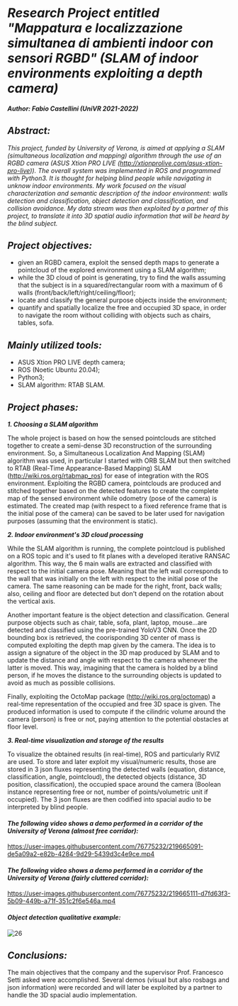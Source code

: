 # _Research Project entitled "Mappatura e localizzazione simultanea di ambienti indoor con sensori RGBD" (SLAM of indoor environments exploiting a depth camera)_
##### Author: Fabio Castellini (UniVR 2021-2022)

## _Abstract:_
_This project, funded by University of Verona, is aimed at applying a SLAM (simultaneous localization and mapping) algorithm through the use of an RGBD camera (ASUS Xtion PRO LIVE (http://xtionprolive.com/asus-xtion-pro-live)). The overall system was implemented in ROS and programmed with Python3. It is thought for helping blind people while navigating in unknow indoor environments. My work focused on the visual characterization and semantic description of the indoor environment: walls detection and classification, object detection and classification, and collision avoidance. My data stream was then exploited by a partner of this project, to translate it into 3D spatial audio information that will be heard by the blind subject._

## _Project objectives:_ 
- given an RGBD camera, exploit the sensed depth maps to generate a pointcloud of the explored environment using a SLAM algorithm;
- while the 3D cloud of point is generating, try to find the walls assuming that the subject is in a squared/rectangular room with a maximum of 6 walls (front/back/left/right/ceiling/floor);
- locate and classify the general purpose objects inside the environment;
- quantify and spatially localize the free and occupied 3D space, in order to navigate the room without colliding with objects such as chairs, tables, sofa.

## _Mainly utilized tools:_ 
- ASUS Xtion PRO LIVE depth camera;
- ROS (Noetic Ubuntu 20.04);
- Python3;
- SLAM algorithm: RTAB SLAM.

## _Project phases:_
 ___1. Choosing a SLAM algorithm___

The whole project is based on how the sensed pointclouds are stitched together to create a semi-dense 3D reconstruction of the surrounding environment. So, a Simultaneous Localization And Mapping (SLAM) algorithm was used, in particular I started with ORB SLAM but then switched to RTAB (Real-Time Appearance-Based Mapping) SLAM (http://wiki.ros.org/rtabmap_ros) for ease of integration with the ROS environment. Exploiting the RGBD camera, pointclouds are produced and stitched together based on the detected features to create the complete map of the sensed environment while odometry (pose of the camera) is estimated. The created map (with respect to a fixed reference frame that is the initial pose of the camera) can be saved to be later used for navigation purposes (assuming that the environment is static). 


 ___2. Indoor environment's 3D cloud processing___

While the SLAM algorithm is running, the complete pointcloud is published on a ROS topic and it's used to fit planes with a developed iterative RANSAC algorithm. This way, the 6 main walls are extracted and classified with respect to the initial camera pose. Meaning that the left wall corresponds to the wall that was initially on the left with respect to the initial pose of the camera. The same reasoning can be made for the right, front, back walls; also, ceiling and floor are detected but don't depend on the rotation about the vertical axis.

Another important feature is the object detection and classification. General purpose objects such as chair, table, sofa, plant, laptop, mouse...are detected and classified using the pre-trained YoloV3 CNN. Once the 2D bounding box is retrieved, the coorisponding 3D center of mass is computed exploiting the depth map given by the camera. The idea is to assign a signature of the object in the 3D map produced by SLAM and to update the distance and angle with respect to the camera whenever the latter is moved. This way, imagining that the camera is holded by a blind person, if he moves the distance to the surrounding objects is updated to avoid as much as possible collisions.

Finally, exploiting the OctoMap package (http://wiki.ros.org/octomap) a real-time representation of the occupied and free 3D space is given. The produced information is used to compute if the cilindric volume around the camera (person) is free or not, paying attention to the potential obstacles at floor level.



 ___3. Real-time visualization and storage of the results___
 
To visualize the obtained results (in real-time), ROS and particularly RVIZ are used. To store and later exploit my visual/numeric results, those are stored in 3 json fluxes representing the detected walls (equation, distance, classification, angle, pointcloud), the detected objects (distance, 3D position, classification), the occupied space around the camera (Boolean instance representing free or not, number of points/volumetric unit if occupied). The 3 json fluxes are then codified into spacial audio to be interpreted by blind people.
 
#### _The following video shows a demo performed in a corridor of the University of Verona (almost free corridor):_

https://user-images.githubusercontent.com/76775232/219665091-de5a09a2-e82b-4284-9d29-5439d3c4e9ce.mp4

#### _The following video shows a demo performed in a corridor of the University of Verona (fairly cluttered corridor):_

https://user-images.githubusercontent.com/76775232/219665111-d7fd63f3-5b09-449b-a71f-351c2f6e546a.mp4


#### _Object detection qualitative example:_
![26](https://user-images.githubusercontent.com/76775232/219668593-0eb3c447-dad2-4269-a4b6-2c39176d683f.png)


## _Conclusions:_

The main objectives that the company and the supervisor Prof. Francesco Setti asked were accomplished. Several demos (visual but also rosbags and json information) were recorded and will later be exploited by a partner to handle the 3D spacial audio implementation.
